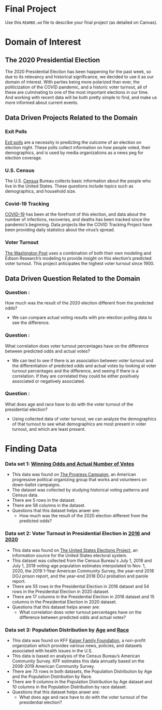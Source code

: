 # Final Project
Use this `REAMDE.md` file to describe your final project (as detailed on Canvas).

# Domain of Interest

## The 2020 Presidential Election
The 2020 Presidential Election has been happening for the past week, so due to its relevancy and 
historical significance, we decided to use it as our domain of interest. With parties being more 
polarized than ever, the politicization of the COVID pandemic, and a historic voter turnout, all of 
these are culminating to one of the most important elections in our time. And working with recent 
data will be both pretty simple to find, and make us more informed about current events.

## Data Driven Projects Related to the Domain
### Exit Polls
[Exit polls](https://www.nytimes.com/interactive/2020/11/03/us/elections/exit-polls-president.html) are a necessity in predicting the outcome of an election on election night. These polls collect information on how people voted, their demographics, and is used by media organizations as a news peg for election coverage.
### U.S. Census
The U.S. [Census](https://www.census.gov/quickfacts/fact/table/US/PST045219)  Bureau collects basic information about the people who live in the United States. These questions include topics such as demographics, and household size.
### Covid-19 Tracking 
[COVID-19](https://covidtracking.com/data/national) has been at the forefront of this election, and data about the number of infections, recoveries, and deaths has been tracked since the pandemic’s beginning. Data projects like the COVID Tracking Project have been providing daily statistics about the virus’s spread.
### Voter Turnout
[The Washington Post](https://www.washingtonpost.com/graphics/2020/elections/voter-turnout/) uses a combination of both their own modeling and Edison Research’s modeling to provide insight on this election’s predicted voter turnout. This project anticipates the highest voter turnout since 1900.


## Data Driven Question Related to the Domain
### Question : 
How much was the result of the 2020 election different from the predicted odds?
- We can compare actual voting results with pre-election polling data to see the difference.

### Question : 
What correlation does voter turnout percentages have on the difference between predicted odds and actual votes?
- We can test to see if there is an association between voter turnout and the differentiation of predicted odds and actual votes by looking at voter turnout percentages and the difference, and seeing if there is a correlation. If they are correlated they could be either positively associated or negatively associated. 

### Question : 
What does age and race have to do with the voter turnout of the presidential election?
- Using collected data of voter turnout, we can analyze the demographics of that turnout to see what demographics are most present in voter turnout, and which are least present.

# Finding Data
### Data set 1: [Winning Odds and Actual Number of Votes](https://www.ourprogress.org/forecast)
- This data was found on [The Progress Campaign](https://www.ourprogress.org/), an American progressive political organizing group that works and volunteers on down-ballot campaigns. 
- The dataset was collected by studying historical voting patterns and Census data. 
- There are 5 rows in the dataset.
- There are 58 columns in the dataset.
- Questions that this dataset helps anwer are: 
   - How much was the result of the 2020 election different from the predicted odds?
### Data set 2: Voter Turnout in Presidential Election in [2016](http://www.electproject.org/2016g) and [2020](http://www.electproject.org/2020g)
  -  This data was found on [The United States Elections Project](http://www.electproject.org/ ), an information source for the United States electoral system.
   - This dataset was collected from the Census Bureau's July 1, 2018 and July 1, 2019 voting-age population estimates interpolated to Nov. 1, 2020, the 2019 1-Year American Community Survey, the year-end 2018 DOJ prison report, and the year-end 2018 DOJ probation and parole report.
   - There are 55 rows in the Presidential Election in 2016 dataset and 54 rows in the Presidential Election in 2020 dataset.
   - There are 17 columns in the Presidential Election in 2016 dataset and 15 columns in the Presidential Election in 2020 dataset.
   - Questions that this dataset helps anwer are:
      - What correlation does voter turnout percentages have on the difference between predicted odds and actual votes?
### Data set 3: Population Distribution by [Age](https://www.kff.org/other/state-indicator/distribution-by-age/?currentTimeframe=0&sortModel=%7B%22colId%22:%22Location%22,%22sort%22:%22asc%22%7D) and [Race](https://www.kff.org/other/state-indicator/distribution-by-raceethnicity/?currentTimeframe=0&sortModel=%7B%22colId%22:%22Location%22,%22sort%22:%22asc%22%7D)
- This data was found on KFF [Kaiser Family Foundation](https://www.kff.org/), a non-profit organization which provides various news, policies, and datasets associated with health issues in the U.S. 
- This data is based on analysis of the Census Bureau’s American Community Survey. KFF estimates this data annually based on the 2008-2019 American Community Survey.
- There are 73 rows in both datasets, the Population Distribution by Age and the Population Distribution by Race.
- There are 9 columns in the Population Distribution by Age dataset and 10 columns in the Population Distribution by race dataset. 
- Questions that this dataset helps anwer are: 
   - What does age and race have to do with the voter turnout of the presidential election? 
